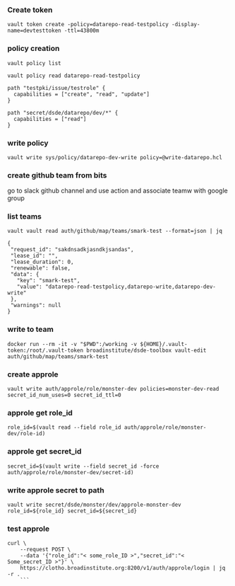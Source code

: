 ### Create token
```
vault token create -policy=datarepo-read-testpolicy -display-name=devtesttoken -ttl=43800m
```
### policy creation
```
vault policy list
```
```
vault policy read datarepo-read-testpolicy

path "testpki/issue/testrole" {
  capabilities = ["create", "read", "update"]
}

path "secret/dsde/datarepo/dev/*" {
  capabilities = ["read"]
}
```
### write policy
```
vault write sys/policy/datarepo-dev-write policy=@write-datarepo.hcl
```
### create github team from bits
go to slack github channel and use action and associate teamw with google group

### list teams
```
vault vault read auth/github/map/teams/smark-test --format=json | jq

{
 "request_id": "sakdnsadkjasndkjsandas",
 "lease_id": "",
 "lease_duration": 0,
 "renewable": false,
 "data": {
   "key": "smark-test",
   "value": "datarepo-read-testpolicy,datarepo-write,datarepo-dev-write"
 },
 "warnings": null
}
```
### write to team
```
docker run --rm -it -v "$PWD":/working -v ${HOME}/.vault-token:/root/.vault-token broadinstitute/dsde-toolbox vault-edit auth/github/map/teams/smark-test
```
### create approle
```
vault write auth/approle/role/monster-dev policies=monster-dev-read secret_id_num_uses=0 secret_id_ttl=0
```
### approle get role_id
```
role_id=$(vault read --field role_id auth/approle/role/monster-dev/role-id)
```
### approle get secret_id
```
secret_id=$(vault write --field secret_id -force auth/approle/role/monster-dev/secret-id)
```
### write approle secret to path
```
vault write secret/dsde/monster/dev/approle-monster-dev role_id=${role_id} secret_id=${secret_id}
```
### test approle
```
curl \
    --request POST \
    --data '{"role_id":"< some_role_ID >","secret_id":"< Some_secret_ID >"}' \
    https://clotho.broadinstitute.org:8200/v1/auth/approle/login | jq -r .
    ```
